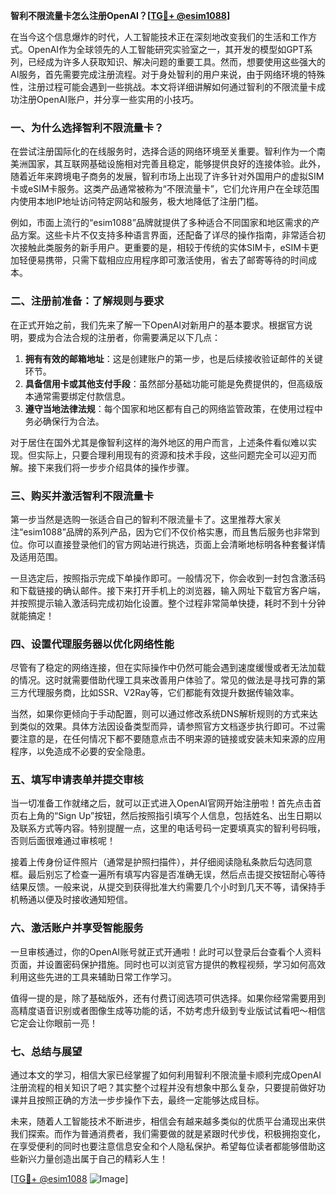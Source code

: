 **智利不限流量卡怎么注册OpenAI？[[TG💪+ @esim1088](https://t.me/s/esim1088)]**

在当今这个信息爆炸的时代，人工智能技术正在深刻地改变我们的生活和工作方式。OpenAI作为全球领先的人工智能研究实验室之一，其开发的模型如GPT系列，已经成为许多人获取知识、解决问题的重要工具。然而，想要使用这些强大的AI服务，首先需要完成注册流程。对于身处智利的用户来说，由于网络环境的特殊性，注册过程可能会遇到一些挑战。本文将详细讲解如何通过智利的不限流量卡成功注册OpenAI账户，并分享一些实用的小技巧。

### 一、为什么选择智利不限流量卡？

在尝试注册国际化的在线服务时，选择合适的网络环境至关重要。智利作为一个南美洲国家，其互联网基础设施相对完善且稳定，能够提供良好的连接体验。此外，随着近年来跨境电子商务的发展，智利市场上出现了许多针对外国用户的虚拟SIM卡或eSIM卡服务。这类产品通常被称为“不限流量卡”，它们允许用户在全球范围内使用本地IP地址访问特定网站和服务，极大地降低了注册门槛。

例如，市面上流行的“esim1088”品牌就提供了多种适合不同国家和地区需求的产品方案。这些卡片不仅支持多种语言界面，还配备了详尽的操作指南，非常适合初次接触此类服务的新手用户。更重要的是，相较于传统的实体SIM卡，eSIM卡更加轻便易携带，只需下载相应应用程序即可激活使用，省去了邮寄等待的时间成本。

### 二、注册前准备：了解规则与要求

在正式开始之前，我们先来了解一下OpenAI对新用户的基本要求。根据官方说明，要成为合法合规的注册者，你需要满足以下几点：

1. **拥有有效的邮箱地址**：这是创建账户的第一步，也是后续接收验证邮件的关键环节。
2. **具备信用卡或其他支付手段**：虽然部分基础功能可能是免费提供的，但高级版本通常需要绑定付款信息。
3. **遵守当地法律法规**：每个国家和地区都有自己的网络监管政策，在使用过程中务必确保行为合法。

对于居住在国外尤其是像智利这样的海外地区的用户而言，上述条件看似难以实现。但实际上，只要合理利用现有的资源和技术手段，这些问题完全可以迎刃而解。接下来我们将一步步介绍具体的操作步骤。

### 三、购买并激活智利不限流量卡

第一步当然是选购一张适合自己的智利不限流量卡了。这里推荐大家关注“esim1088”品牌的系列产品，因为它们不仅价格实惠，而且售后服务也非常到位。你可以直接登录他们的官方网站进行挑选，页面上会清晰地标明各种套餐详情及适用范围。

一旦选定后，按照指示完成下单操作即可。一般情况下，你会收到一封包含激活码和下载链接的确认邮件。接下来打开手机上的浏览器，输入网址下载官方客户端，并按照提示输入激活码完成初始化设置。整个过程非常简单快捷，耗时不到十分钟就能搞定！

### 四、设置代理服务器以优化网络性能

尽管有了稳定的网络连接，但在实际操作中仍然可能会遇到速度缓慢或者无法加载的情况。这时就需要借助代理工具来改善用户体验了。常见的做法是寻找可靠的第三方代理服务商，比如SSR、V2Ray等，它们都能有效提升数据传输效率。

当然，如果你更倾向于手动配置，则可以通过修改系统DNS解析规则的方式来达到类似的效果。具体方法因设备类型而异，请参照官方文档逐步执行即可。不过需要注意的是，在任何情况下都不要随意点击不明来源的链接或安装未知来源的应用程序，以免造成不必要的安全隐患。

### 五、填写申请表单并提交审核

当一切准备工作就绪之后，就可以正式进入OpenAI官网开始注册啦！首先点击首页右上角的“Sign Up”按钮，然后按照指引填写个人信息，包括姓名、出生日期以及联系方式等内容。特别提醒一点，这里的电话号码一定要填真实的智利号码哦，否则后面很难通过审核呢！

接着上传身份证件照片（通常是护照扫描件），并仔细阅读隐私条款后勾选同意框。最后别忘了检查一遍所有填写内容是否准确无误，然后点击提交按钮耐心等待结果反馈。一般来说，从提交到获得批准大约需要几个小时到几天不等，请保持手机畅通以便及时接收通知短信。

### 六、激活账户并享受智能服务

一旦审核通过，你的OpenAI账号就正式开通啦！此时可以登录后台查看个人资料页面，并设置密码保护措施。同时也可以浏览官方提供的教程视频，学习如何高效利用这些先进的工具来辅助日常工作学习。

值得一提的是，除了基础版外，还有付费订阅选项可供选择。如果你经常需要用到高精度语音识别或者图像生成等功能的话，不妨考虑升级到专业版试试看吧～相信它定会让你眼前一亮！

### 七、总结与展望

通过本文的学习，相信大家已经掌握了如何利用智利不限流量卡顺利完成OpenAI注册流程的相关知识了吧？其实整个过程并没有想象中那么复杂，只要提前做好功课并且按照正确的方法一步步操作下去，最终一定能够达成目标。

未来，随着人工智能技术不断进步，相信会有越来越多类似的优质平台涌现出来供我们探索。而作为普通消费者，我们需要做的就是紧跟时代步伐，积极拥抱变化，在享受便利的同时也要注意信息安全和个人隐私保护。希望每位读者都能够借助这些新兴力量创造出属于自己的精彩人生！

[[TG💪+ @esim1088](https://t.me/s/esim1088) ![Image](https://i.postimg.cc/4NQfJmqS/Snipaste-2025-05-13-00-14-12.png)]